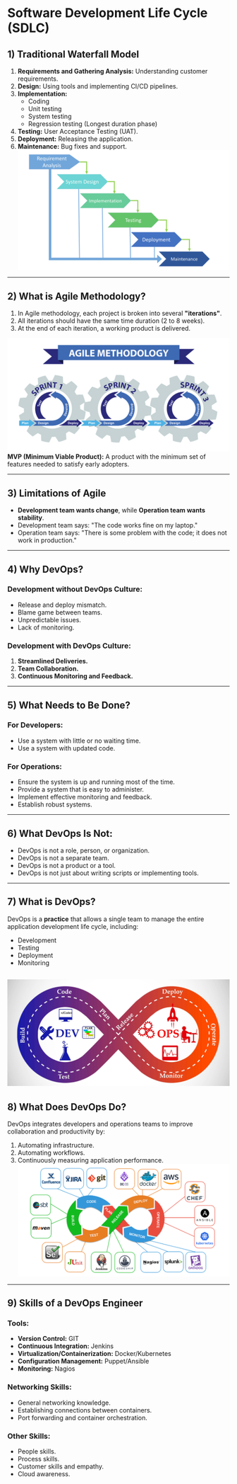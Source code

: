 # Software Development Life Cycle (SDLC)

## 1) Traditional Waterfall Model

1. **Requirements and Gathering Analysis:** Understanding customer requirements.
2. **Design:** Using tools and implementing CI/CD pipelines.
3. **Implementation:**
   - Coding
   - Unit testing
   - System testing
   - Regression testing (Longest duration phase)
4. **Testing:** User Acceptance Testing (UAT).
5. **Deployment:** Releasing the application.
6. **Maintenance:** Bug fixes and support.  
![preview](./img/wtr%20fl%20SFDC.png)

---

## 2) What is Agile Methodology?

1. In Agile methodology, each project is broken into several **"iterations"**.
2. All iterations should have the same time duration (2 to 8 weeks).
3. At the end of each iteration, a working product is delivered.

![preview](./img/sdlc%20agile.png)
**MVP (Minimum Viable Product):** A product with the minimum set of features needed to satisfy early adopters.

---

## 3) Limitations of Agile

- **Development team wants change**, while **Operation team wants stability**.
- Development team says: "The code works fine on my laptop."
- Operation team says: "There is some problem with the code; it does not work in production."

---

## 4) Why DevOps?

### Development without DevOps Culture:
- Release and deploy mismatch.
- Blame game between teams.
- Unpredictable issues.
- Lack of monitoring.

### Development with DevOps Culture:
1. **Streamlined Deliveries.**
2. **Team Collaboration.**
3. **Continuous Monitoring and Feedback.**

---

## 5) What Needs to Be Done?

### For Developers:
- Use a system with little or no waiting time.
- Use a system with updated code.

### For Operations:
- Ensure the system is up and running most of the time.
- Provide a system that is easy to administer.
- Implement effective monitoring and feedback.
- Establish robust systems.

---

## 6) What DevOps Is Not:

- DevOps is not a role, person, or organization.
- DevOps is not a separate team.
- DevOps is not a product or a tool.
- DevOps is not just about writing scripts or implementing tools.

---

## 7) What is DevOps?

DevOps is a **practice** that allows a single team to manage the entire application development life cycle, including:
- Development
- Testing
- Deployment
- Monitoring

![preview](./img/sdlc%20dev%20img)
---

## 8) What Does DevOps Do?

DevOps integrates developers and operations teams to improve collaboration and productivity by:
1. Automating infrastructure.
2. Automating workflows.
3. Continuously measuring application performance.
![preview](./img/dev%20tool%20img.png)
---

## 9) Skills of a DevOps Engineer

### Tools:
- **Version Control:** GIT
- **Continuous Integration:** Jenkins
- **Virtualization/Containerization:** Docker/Kubernetes
- **Configuration Management:** Puppet/Ansible
- **Monitoring:** Nagios

### Networking Skills:
- General networking knowledge.
- Establishing connections between containers.
- Port forwarding and container orchestration.

### Other Skills:
- People skills.
- Process skills.
- Customer skills and empathy.
- Cloud awareness.
